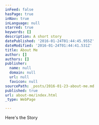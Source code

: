 ```yaml
---
inFeed: false
hasPage: true
inNav: true
inLanguage: null
starred: true
keywords: []
description: A short story
datePublished: '2016-01-24T01:44:45.955Z'
dateModified: '2016-01-24T01:44:41.531Z'
title: About Me
author: []
authors: []
publisher:
  name: null
  domain: null
  url: null
  favicon: null
sourcePath: _posts/2016-01-23-about-me.md
published: true
url: about-me/index.html
_type: WebPage

---
```

Here's the Story